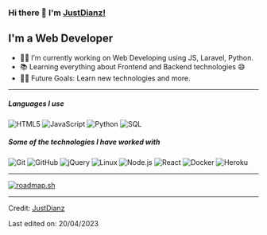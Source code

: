### Hi there 👋 I'm [JustDianz!](https://github.com/justdianz/justdianz/)


## I'm a Web Developer

- 👨‍💻 I’m currently working on Web Developing using JS, Laravel, Python.
- 📚 Learning everything about Frontend and Backend technologies 😅
- 💪🏼 Future Goals: Learn new technologies and more.

---

##### Languages I use

![HTML5](https://img.shields.io/badge/-HTML5-000000?style=flat&logo=html5)
![JavaScript](https://img.shields.io/badge/-JavaScript-000000?style=flat&logo=javascript)
![Python](https://img.shields.io/badge/-Python-000000?style=flat&logo=python)
![SQL](https://img.shields.io/badge/-SQL-000000?style=flat&logo=postgresql)

##### Some of the technologies I have worked with

![Git](https://img.shields.io/badge/-Git-222222?style=flat&logo=git&logoColor=F05032)
![GitHub](https://img.shields.io/badge/-GitHub-222222?style=flat&logo=github&logoColor=181717)
![jQuery](https://img.shields.io/badge/-jQuery-222222?style=flat&logo=jQuery&logoColor=0769AD)
![Linux](https://img.shields.io/badge/-Linux-222222?style=flat&logo=linux&logoColor=FCC624)
![Node.js](https://img.shields.io/badge/-Node.js-222222?style=flat&logo=node.js&logoColor=339933)
![React](https://img.shields.io/badge/-React-222222?style=flat&logo=React&logoColor=61DAFB)
![Docker](https://img.shields.io/badge/-Docker-black?style=flat-square&logo=docker)
![Heroku](https://img.shields.io/badge/-Heroku-222222?style=flat-square&logo=heroku)
<br/>

---

[![roadmap.sh](https://api.roadmap.sh/v1-badge/tall/648eba0b779070ae62493939?variant=dark)](https://roadmap.sh)

---

Credit: [JustDianz](https://github.com/justdianz)

Last edited on: 20/04/2023
